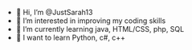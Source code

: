 - 👋 Hi, I’m @JustSarah13
- 👀 I’m interested in improving my coding skills
- 🌱 I’m currently learning java, HTML/CSS, php, SQL
- 💞️ I want to learn Python, c#, c++


<!---
JustSarah13/JustSarah13 is a ✨ special ✨ repository because its `README.md` (this file) appears on your GitHub profile.
You can click the Preview link to take a look at your changes.
--->
